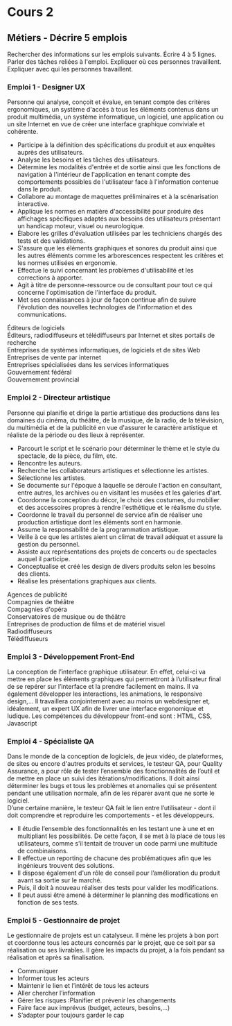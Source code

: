 # Cours 2
## Métiers - Décrire 5 emplois 
Rechercher des informations sur les emplois suivants. Écrire 4 à 5 lignes. Parler des tâches reliées à l'emploi. Expliquer où ces personnes travaillent. Expliquer avec qui les personnes travaillent. 

### Emploi 1 - Designer UX

Personne qui analyse, conçoit et évalue, en tenant compte des critères ergonomiques, un système d'accès à tous les éléments contenus dans un produit multimédia, un système informatique, un logiciel, une application ou un site Internet en vue de créer une interface graphique conviviale et cohérente.
* Participe à la définition des spécifications du produit et aux enquêtes auprès des utilisateurs.
* Analyse les besoins et les tâches des utilisateurs.
* Détermine les modalités d'entrée et de sortie ainsi que les fonctions de navigation à l'intérieur de l'application en tenant compte des comportements possibles de l'utilisateur face à l'information contenue dans le produit.
* Collabore au montage de maquettes préliminaires et à la scénarisation interactive.
* Applique les normes en matière d'accessibilité pour produire des affichages spécifiques adaptés aux besoins des utilisateurs présentant un handicap moteur, visuel ou neurologique.
* Élabore les grilles d'évaluation utilisées par les techniciens chargés des tests et des validations.
* S'assure que les éléments graphiques et sonores du produit ainsi que les autres éléments comme les arborescences respectent les critères et les normes utilisées en ergonomie.
* Effectue le suivi concernant les problèmes d'utilisabilité et les corrections à apporter.
* Agit à titre de personne-ressource ou de consultant pour tout ce qui concerne l'optimisation de l'interface du produit.
* Met ses connaissances à jour de façon continue afin de suivre l'évolution des nouvelles technologies de l'information et des communications.

Éditeurs de logiciels   
Éditeurs, radiodiffuseurs et télédiffuseurs par Internet et sites portails de recherche   
Entreprises de systèmes informatiques, de logiciels et de sites Web   
Entreprises de vente par internet   
Entreprises spécialisées dans les services informatiques   
Gouvernement fédéral   
Gouvernement provincial   

### Emploi 2 - Directeur artistique

Personne qui planifie et dirige la partie artistique des productions dans les domaines du cinéma, du théâtre, de la musique, de la radio, de la télévision, du multimédia et de la publicité en vue d'assurer le caractère artistique et réaliste de la période ou des lieux à représenter.

* Parcourt le script et le scénario pour déterminer le thème et le style du spectacle, de la pièce, du film, etc.
* Rencontre les auteurs.
* Recherche les collaborateurs artistiques et sélectionne les artistes.
* Sélectionne les artistes.
* Se documente sur l'époque à laquelle se déroule l'action en consultant, entre autres, les archives ou en visitant les musées et les galeries d'art.
* Coordonne la conception du décor, le choix des costumes, du mobilier et des accessoires propres à rendre l'esthétique et le réalisme du style.
* Coordonne le travail du personnel de service afin de réaliser une production artistique dont les éléments sont en harmonie.
* Assume la responsabilité de la programmation artistique.
* Veille à ce que les artistes aient un climat de travail adéquat et assure la gestion du personnel.
* Assiste aux représentations des projets de concerts ou de spectacles auquel il participe.
* Conceptualise et créé les design de divers produits selon les besoins des clients.
* Réalise les présentations graphiques aux clients.

Agences de publicité   
Compagnies de théâtre   
Compagnies d'opéra   
Conservatoires de musique ou de théâtre   
Entreprises de production de films et de matériel visuel   
Radiodiffuseurs   
Télédiffuseurs   


### Emploi 3 - Développement Front-End

La conception de l’interface graphique utilisateur. En effet, celui-ci va mettre en place les éléments graphiques qui permettront à l’utilisateur final de se repérer sur l’interface et la prendre facilement en mains. Il va également développer les interactions, les animations, le responsive design,… Il travaillera conjointement avec au moins un webdesigner et, idéalement, un expert UX afin de livrer une interface ergonomique et ludique.
Les compétences du développeur front-end sont : HTML, CSS, Javascript

### Emploi 4 - Spécialiste QA

Dans le monde de la conception de logiciels, de jeux vidéo, de plateformes, de sites ou encore d'autres produits et services, le testeur QA, pour Quality Assurance, a pour rôle de tester l’ensemble des fonctionnalités de l’outil et de mettre en place un suivi des itérations/modifications. Il doit ainsi déterminer les bugs et tous les problèmes et anomalies qui se présentent pendant une utilisation normale, afin de les réparer avant que ne sorte le logiciel.   
D’une certaine manière, le testeur QA fait le lien entre l’utilisateur - dont il doit comprendre et reproduire les comportements - et les développeurs.

* Il étudie l’ensemble des fonctionnalités en les testant une à une et en multipliant les possibilités. De cette façon, il se met à la place de tous les utilisateurs, comme s’il tentait de trouver un code parmi une multitude de combinaisons.
* Il effectue un reporting de chacune des problématiques afin que les ingénieurs trouvent des solutions.
* Il dispose également d'un rôle de conseil pour l’amélioration du produit avant sa sortie sur le marché.
* Puis, il doit à nouveau réaliser des tests pour valider les modifications.
* Il peut aussi être amené à déterminer le planning des modifications en fonction de ses tests.


### Emploi 5 - Gestionnaire de projet

Le gestionnaire de projets est un catalyseur. Il mène les projets à bon port et coordonne tous les acteurs concernés par le projet, que ce soit par sa réalisation ou ses livrables. Il gère les impacts du projet, à la fois pendant sa réalisation et après sa finalisation.

* Communiquer
* Informer tous les acteurs
* Maintenir le lien et l’intérêt de tous les acteurs
* Aller chercher l’information
* Gérer les risques :Planifier et prévenir les changements
* Faire face aux imprévus (budget, acteurs, besoins,…)
* S’adapter pour toujours garder le cap

